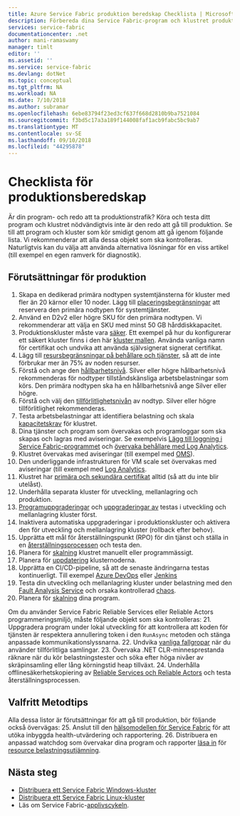 ```yaml
---
title: Azure Service Fabric produktion beredskap Checklista | Microsoft Docs
description: Förbereda dina Service Fabric-program och klustret produktion av följande metoder.
services: service-fabric
documentationcenter: .net
author: mani-ramaswamy
manager: timlt
editor: ''
ms.assetid: ''
ms.service: service-fabric
ms.devlang: dotNet
ms.topic: conceptual
ms.tgt_pltfrm: NA
ms.workload: NA
ms.date: 7/10/2018
ms.author: subramar
ms.openlocfilehash: 6ebe83794f23ed3cf637f668d2810b9ba7521084
ms.sourcegitcommit: f3bd5c17a3a189f144008faf1acb9fabc5bc9ab7
ms.translationtype: MT
ms.contentlocale: sv-SE
ms.lasthandoff: 09/10/2018
ms.locfileid: "44295878"
---
```

# <a name="production-readiness-checklist"></a>Checklista för produktionsberedskap

Är din program- och redo att ta produktionstrafik? Köra och testa ditt program och klustret nödvändigtvis inte är den redo att gå till produktion. Se till att program och kluster som kör smidigt genom att gå igenom följande lista. Vi rekommenderar att alla dessa objekt som ska kontrolleras. Naturligtvis kan du välja att använda alternativa lösningar för en viss artikel (till exempel en egen ramverk för diagnostik).


## <a name="pre-requisites-for-production"></a>Förutsättningar för produktion

1. Skapa en dedikerad primära nodtypen systemtjänsterna för kluster med fler än 20 kärnor eller 10 noder. Lägg till [placeringsbegränsningar](service-fabric-cluster-resource-manager-advanced-placement-rules-placement-policies.md) att reservera den primära nodtypen för systemtjänster. 
2. Använd en D2v2 eller högre SKU för den primära nodtypen. Vi rekommenderar att välja en SKU med minst 50 GB hårddiskkapacitet.
2. Produktionskluster måste vara [säker](service-fabric-cluster-security.md). Ett exempel på hur du konfigurerar ett säkert kluster finns i den här [kluster mallen](https://github.com/Azure-Samples/service-fabric-cluster-templates/tree/master/7-VM-Windows-3-NodeTypes-Secure-NSG). Använda vanliga namn för certifikat och undvika att använda självsignerat signerat certifikat.
4. Lägg till [resursbegränsningar på behållare och tjänster](service-fabric-resource-governance.md), så att de inte förbrukar mer än 75% av noden resurser. 
5. Förstå och ange den [hållbarhetsnivå](service-fabric-cluster-capacity.md#the-durability-characteristics-of-the-cluster). Silver eller högre hållbarhetsnivå rekommenderas för nodtyper tillståndskänsliga arbetsbelastningar som körs. Den primära nodtypen ska ha en hållbarhetsnivå ange Silver eller högre.
6. Förstå och välj den [tillförlitlighetsnivån](service-fabric-cluster-capacity.md#the-reliability-characteristics-of-the-cluster) av nodtyp. Silver eller högre tillförlitlighet rekommenderas.
7. Testa arbetsbelastningar att identifiera belastning och skala [kapacitetskrav](service-fabric-cluster-capacity.md) för klustret. 
8. Dina tjänster och program som övervakas och programloggar som ska skapas och lagras med aviseringar. Se exempelvis [Lägg till loggning i Service Fabric-programmet](service-fabric-how-to-diagnostics-log.md) och [övervaka behållare med Log Analytics](service-fabric-diagnostics-oms-containers.md).
9. Klustret övervakas med aviseringar (till exempel med [OMS](service-fabric-diagnostics-event-analysis-oms.md)). 
10. Den underliggande infrastrukturen för VM scale set övervakas med aviseringar (till exempel med [Log Analytics](service-fabric-diagnostics-oms-agent.md).
11. Klustret har [primära och sekundära certifikat](service-fabric-cluster-security-update-certs-azure.md) alltid (så att du inte blir utelåst).
12. Underhålla separata kluster för utveckling, mellanlagring och produktion. 
13. [Programuppgraderingar](service-fabric-application-upgrade.md) och [uppgraderingar av](service-fabric-tutorial-upgrade-cluster.md) testas i utveckling och mellanlagring kluster först. 
14. Inaktivera automatiska uppgraderingar i produktionskluster och aktivera den för utveckling och mellanlagring kluster (rollback efter behov). 
15. Upprätta ett mål för återställningspunkt (RPO) för din tjänst och ställa in en [återställningsprocessen](service-fabric-disaster-recovery.md) och testa den.
16. Planera för [skalning](service-fabric-cluster-scaling.md) klustret manuellt eller programmässigt.
17. Planera för [uppdatering](service-fabric-patch-orchestration-application.md) klusternoderna. 
18. Upprätta en CI/CD-pipeline, så att de senaste ändringarna testas kontinuerligt. Till exempel [Azure DevOps](service-fabric-tutorial-deploy-app-with-cicd-vsts.md) eller [Jenkins](service-fabric-cicd-your-linux-applications-with-jenkins.md)
19. Testa din utveckling och mellanlagring kluster under belastning med den [Fault Analysis Service](service-fabric-testability-overview.md) och orsaka kontrollerad [chaos](service-fabric-controlled-chaos.md). 
20. Planera för [skalning](service-fabric-concepts-scalability.md) dina program. 


Om du använder Service Fabric Reliable Services eller Reliable Actors programmeringsmiljö, måste följande objekt som ska kontrolleras:
21. Uppgradera program under lokal utveckling för att kontrollera att koden för tjänsten är respektera annullering token i den `RunAsync` metoden och stänga anpassade kommunikationslyssnarna.
22. Undvika [vanliga fallgropar](service-fabric-work-with-reliable-collections.md) när du använder tillförlitliga samlingar.
23. Övervaka .NET CLR-minnesprestanda räknare när du kör belastningstester och söka efter höga nivåer av skräpinsamling eller lång körningstid heap tillväxt.
24. Underhålla offlinesäkerhetskopiering av [Reliable Services och Reliable Actors](service-fabric-reliable-services-backup-restore.md) och testa återställningsprocessen. 


## <a name="optional-best-practices"></a>Valfritt Metodtips

Alla dessa listor är förutsättningar för att gå till produktion, bör följande också övervägas:
25. Anslut till den [hälsomodellen för Service Fabric](service-fabric-health-introduction.md) för att utöka inbyggda health-utvärdering och rapportering.
26. Distribuera en anpassad watchdog som övervakar dina program och rapporter [läsa in](service-fabric-cluster-resource-manager-metrics.md) för [resource belastningsutjämning](service-fabric-cluster-resource-manager-balancing.md). 


## <a name="next-steps"></a>Nästa steg
* [Distribuera ett Service Fabric Windows-kluster](service-fabric-tutorial-create-vnet-and-windows-cluster.md)
* [Distribuera ett Service Fabric Linux-kluster](service-fabric-tutorial-create-vnet-and-linux-cluster.md)
* Läs om Service Fabric-[applivscykeln](service-fabric-application-lifecycle.md).
